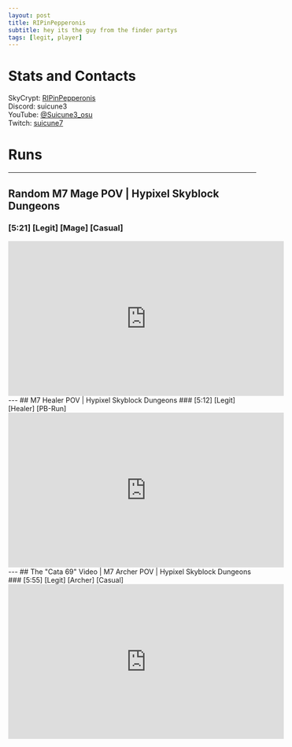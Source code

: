 ```yaml
---
layout: post
title: RIPinPepperonis
subtitle: hey its the guy from the finder partys
tags: [legit, player]
---
```


# Stats and Contacts
SkyCrypt: [RIPinPepperonis](https://sky.shiiyu.moe/stats/RIPinPepperonis/Banana)  
Discord: suicune3  
YouTube: [@Suicune3_osu](https://www.youtube.com/@Suicune3_osu)  
Twitch: [suicune7](https://www.twitch.tv/suicune7)  

# Runs
---  
## Random M7 Mage POV | Hypixel Skyblock Dungeons
### [5:21] [Legit] [Mage] [Casual] 
<iframe width="560" height="315" src="https://www.youtube.com/embed/rBnLMgRODFw?si=dMMqAvj3DjtxwHa5" title="YouTube video player" frameborder="0" allow="accelerometer; autoplay; clipboard-write; encrypted-media; gyroscope; picture-in-picture; web-share" referrerpolicy="strict-origin-when-cross-origin" allowfullscreen></iframe>
---
## M7 Healer POV | Hypixel Skyblock Dungeons
### [5:12] [Legit] [Healer] [PB-Run] 
<iframe width="560" height="315" src="https://www.youtube.com/embed/oEAFs_EkNLE?si=Z6QrnWLtSX8CtYeL" title="YouTube video player" frameborder="0" allow="accelerometer; autoplay; clipboard-write; encrypted-media; gyroscope; picture-in-picture; web-share" referrerpolicy="strict-origin-when-cross-origin" allowfullscreen></iframe>
---
## The "Cata 69" Video | M7 Archer POV | Hypixel Skyblock Dungeons
### [5:55] [Legit] [Archer] [Casual] 
<iframe width="560" height="315" src="https://www.youtube.com/embed/b2hwslV86OI?si=qtiuoNyd7JyDDpV9" title="YouTube video player" frameborder="0" allow="accelerometer; autoplay; clipboard-write; encrypted-media; gyroscope; picture-in-picture; web-share" referrerpolicy="strict-origin-when-cross-origin" allowfullscreen></iframe>
